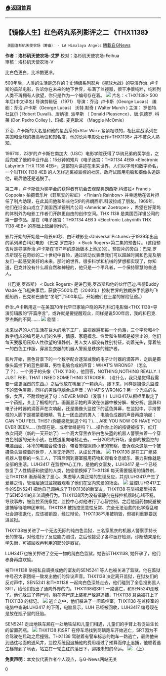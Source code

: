 ###  [:house:返回首頁](https://github.com/ourhimalayas/txt)
---

## 【镜像人生】红色药丸系列影评之二 《THX1138》
` 美国洛杉矶天使农场（筹备） - LA Himalaya Angels` [轉載自GNews](https://gnews.org/zh-hans/949026/)

**作者：洛杉矶天使农场**–**艾罗**
校对：洛杉矶天使农场-Feihua  
审核：洛杉矶天使农场-V

比白色更白，比冷酷更冷。

500年后，人类的生活是怎样的？史诗级系列影片《星球大战》的导演乔治. 卢卡斯的首部电影，告诉你在未来的地下世界，布满了监视器，很干净很纯粹，纯粹到人类不再拥有人欲望，你只是作为一个编号存在着。
![]()![](https://gnews.org/wp-content/uploads/2021/03/001.png)
片名：&lt;THX1138&gt; 500年后(中文译名) 导演剪辑版 （1971）
导演：乔治. 卢卡斯（George Lucas）
编剧：乔治.卢卡斯（George Lucas） 沃特.默奇 ( Walter Murch )
主演： 罗伯特. 杜瓦尔 ( Robert Duvall)、唐纳德. 派辛斯 （ Donald Pleasence）、唐.佩德罗. 科莱 (Don Pedro Colley )、玛姬. 麦克欧米 （Maggie McOmie）

乔治. 卢卡斯的大名是和他的星战系列&lt;Star War&gt; 紧紧相联的，相比星战系列在美国和全球的极高地位和知名度，他的长片电影处女作&lt;THX1138&gt; 并不被众人熟知。

1967年，23岁的卢卡斯在南加大（USC）电影学院获得了华纳兄弟的奖学金，之后完成了他的毕业作品：15分钟的短片《电子迷宫：THX1134 4EB》 &lt;Electronic Labyrinth THX 1138 4EB&gt;，这部短片讲述在未来世界，人们以字母和数字命名，一个叫THX 1138 4EB 的人怎样逃离被监控的社区，政府试图用电脑和摄像头追踪他，最后他还是逃脱了。

第二年，卢卡斯做为奖学金的获得者有机会去观摩弗朗西斯.科波拉&lt; Francis Coppola&gt; 拍摄音乐片《菲尼安的彩虹》 &lt;Finian’s Rainbow&gt; 并幸运地在该片担任了制片助理，在此其间他和年长他5岁的弗朗西斯.科波拉成了朋友。1969年，他们在旧金山成立了美国西洋镜制片公司 &lt;American Zoetrope&gt; ，希望在好莱坞的体制外为电影工作者们开辟更自由的创作空间。THX 1138 是美国西洋镜公司的第一部作品，是在《电子迷宫：THX1134 4EB 》 &lt;Electronic Labyrinth THX 1138 4EB&gt; 的基础上延展创作的。

影片开始的开始是一段长60秒、由环球影业&lt;Universal Pictures&gt;于1939年出品的系列黑白科幻电影 《巴克.罗杰斯》 &lt; Buck Rogers&gt;第二集的预告片。（这段预告片是导演乔治.卢卡斯在1971年的原始版本上添加的）。预告片的旁白：巴克.罗杰斯现在在奇妙的二十世纪中冒险，通过转动仪表盘我们可以超越时间和巴克及朋友们一起感受美好的未来。那时的世界，很多科学和机械的梦想都实现了，你知道，巴克并没有什么超自然和神秘的，他只是一个平凡者，一个保持智慧的普通人。

（《巴克.罗杰斯》 &lt; Buck Rogers&gt; 是讲巴克.罗杰斯和他的伙伴巴迪.韦德Buddy Wade 在飞艇失事后，获救于500年后（2040年）控制世界的独裁杀手凯恩的飞船船员，巴克和巴迪在“冬眠”了500年后，开始他们在土星的冒险征途。）

乔治.卢卡斯用这一在美国70年代早已家喻户晓的系列科幻电影做&lt;THX 1138&gt;导演剪辑版的“开篇序言”，或许就是要提醒观众，同样是说500年后，我的和巴克.罗杰斯的不同…….
![]()![](https://gnews.org/wp-content/uploads/2021/03/002.png)
剧情：

未来世界的人们生活在巨大的地下工厂，监视器遍布每一个角落，三个字母和4个数字组成的编号是人们的名字，情感、家庭概念、性爱和生殖都是被禁止的，他们每天要服用压抑人性欲望的镇静剂，男人女人都没有性别特征，剃着光头，穿着统一的白色工作服，穿黑色衣服的机器人警察是秩序的维护者。

影片开始，黑色背景下的一个数字配合逐渐减慢的电子计时器的滴答声，之后是摄像头监控下的蓝色屏幕，男性电脑合成的声音：WHAT’S WRONG? （怎么了？），一个男子的头像（THX 1138），他回答，NOTHING,NOTHING REALLY. I JUST FEEL THAT I NEED SOMETHING STROGER. （没什么，我只是觉得我需要一些更强烈的东西。）之后他放在嘴里了一颗药片。接下来，同样是摄像头监控下的蓝色屏幕，同样的男性电脑合成声音：WHAT’S WRONG？另一个光头的头像，女声，不耐烦地说了句：NEVER MIND（没事！）LUH3417从橱柜里取走了一个药瓶，关上了橱柜的门。画面显示她的声波在仪器中被分解、被分析。黑屏和电子计时器的滴答声在次响起，还是摄像头监控下的蓝色屏幕，在监狱中，手持警棍的人脚下是被蒙着眼睛、背上一团血迹的男人：电脑合成器的声音再度响起：CAN YOU FEEL THIS? (你能感觉到这个吗？)…. ARE YOU NOW OR HAVE YOU EVER BEEN….. (你现在是、或者曾经是吗？)….操作台上的的按键被按下，红灯依次闪亮（新的一天开始了）一个高大穿黑衣带白色头盔的机器人警察拉着一个穿白色制服的光头小孩，在楼道里向电梯走去。 一分20秒的开场，全部的被监控的电脑画面、冰冷的电脑合成语音、带着警棍照顾小孩的警察，告诉观众这是一个被摄像头监控着的世界，人类无所遁形，从成长开始。
![]()![](https://gnews.org/wp-content/uploads/2021/03/003.png)
THX1138 是在工厂组装机器人警察的一名工人，下班后回到寝室服用药物和观看全息娱乐、暴力影像就是全部的生活。LUH3417 在监控中心工作，是他的女室友，LUH3417 是一个已经恢复了人性情感和欲望的人类，她偷偷换掉了THX1138 每天需要服用的镇静剂，让THX1138 渐渐萌发了恶心、焦虑等人类正常的生理反应，并对LUH3417产生了爱慕之情，管理层通过监视器观看了他们在室内欢爱的场面。
![]()![](https://gnews.org/wp-content/uploads/2021/03/004.png)
监控LUH3417工作的SEN5241 把他自己调换成了THX1138的新室友，THX1138 在举报箱里报告了SEN5241的非法调换行为。THX1138因为没有镇静剂在操控机器时心绪不稳，导致事故，被监控系统察觉，监控中心对他进行了心智控制，之后他因药物规避被逮捕等待陪审团审判。THX1138 被指控恶意性反常、完全无法治愈的化学紊乱和社会道德退化，应该被销毁，经过辩论，THX1138不用被销毁，但被判重罪要送进监狱。

THX1138被关进了一个无边无际的纯白色监狱，三名穿黑衣的机器人警察手持长长的警棍，对他进行了反应能力测试，之后他接受了各种医疗检测，诊断结果是化学失衡，可被回收再利用的部分是器官。

LUH3417也被关押进了空无一物的纯白色监狱，她告诉THX1138, 她怀孕了，他们赤身再度欢愉。

被THX1138 举报私自调换成他的室友的SEN5241 等人也被关进了监狱，他在监狱中号召大家团结一致发出他们的异议声音。THX1138 决定离开监狱，在狱友们的反对声中，SEN5241 和THX1138 一起向白色深处走去，他们碰到了全息投影黑人SRT，给他们指出了通向外界的门。THX1138和SRT 一路逃亡，和SEN5241走散了。他们躲进了停尸间，躺在停尸床上装死尸躲避追捕，THX1138 耳朵被打上了 THX1138 的标记。
![]()![](https://gnews.org/wp-content/uploads/2021/03/005.png)
逃亡之中，他们躲进了一间监控室，THX1138 在监控室的电脑中查询LUH3417 的下落，电脑显示，LUH 已经被回收，LUH3417 编号现在是放在瓶子里的胚胎。

SEN5241 走出地铁车厢在一处地铁站和儿童们相遇，儿童们的手臂上有促进生长的留置药瓶。
![]()![](https://gnews.org/wp-content/uploads/2021/03/006.png)
THX1138 和SRT 在停车场找到两辆跑车开始逃亡，SRT因为不会驾驶在启动之后撞毁。THX1138 驾驶着有警车标志的跑车一路逃亡，最终他来到通往地面的通风井，监控系统因追捕他的费用超过了预算而停止追捕，他顺着逃生梯爬到了地表，站立在一轮血红的落日下，迎接未知的命运。
![]()![](https://gnews.org/wp-content/uploads/2021/03/007.png)
（上）

**免责声明**：本文仅代表作者个人观点，与G-News网站无关

0
